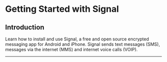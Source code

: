 # Getting Started with Signal

## Introduction

Learn how to install and use Signal, a free and open source encrypted messaging app for Android and iPhone. Signal sends text messages (SMS), messages via the internet (MMS) and internet voice calls (VOIP).

***